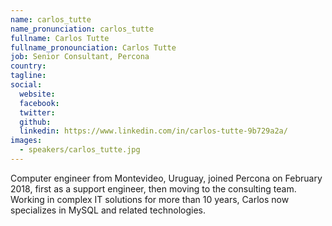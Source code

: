 ```yaml
---
name: carlos_tutte
name_pronunciation: carlos_tutte
fullname: Carlos Tutte
fullname_pronounciation: Carlos Tutte
job: Senior Consultant, Percona
country: 
tagline: 
social:
  website: 
  facebook:
  twitter:
  github: 
  linkedin: https://www.linkedin.com/in/carlos-tutte-9b729a2a/
images:
  - speakers/carlos_tutte.jpg
---
```

Computer engineer from Montevideo, Uruguay, joined Percona on February 2018, first as a support engineer, then moving to the consulting team. Working in complex IT solutions for more than 10 years, Carlos now specializes in MySQL and related technologies.